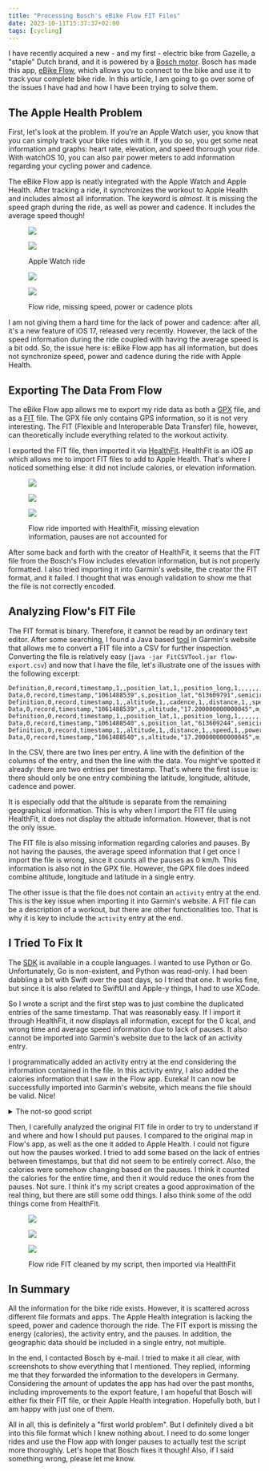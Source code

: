 ```yaml
---
title: "Processing Bosch's eBike Flow FIT Files"
date: 2023-10-11T15:37:37+02:00
tags: [cycling]
---
```


I have recently acquired a new - and my first - electric bike from Gazelle, a "staple" Dutch brand, and it is powered by a [Bosch motor](https://www.bosch-ebike.com/). Bosch has made this app, [eBike Flow](https://www.bosch-ebike.com/en/products/ebike-flow-app), which allows you to connect to the bike and use it to track your complete bike ride. In this article, I am going to go over some of the issues I have had and how I have been trying to solve them.

<!--more-->

## The Apple Health Problem

First, let's look at the problem. If you're an Apple Watch user, you know that you can simply track your bike rides with it. If you do so, you get some neat information and graphs: heart rate, elevation, and speed thorough your ride. With watchOS 10, you can also pair power meters to add information regarding your cycling power and cadence.

The eBike Flow app is neatly integrated with the Apple Watch and Apple Health. After tracking a ride, it synchronizes the workout to Apple Health and includes almost all information. The keyword is *almost*. It is missing the speed graph during the ride, as well as power and cadence. It includes the average speed though!

<div class='fw fg' style='grid-template-columns: repeat(2, 1fr);'>

<figure>
<div class='fg' style='grid-template-columns: repeat(2, 1fr);'>

![](cdn:/2023-10-watch-tracked-ride-01 "")

![](cdn:/2023-10-watch-tracked-ride-02 "")

</div>
<figcaption>Apple Watch ride</figcaption>
</figure>

<figure>
<div class='fg' style='grid-template-columns: repeat(2, 1fr);'>

![](cdn:/2023-10-flow-tracked-ride-01 "")

![](cdn:/2023-10-flow-tracked-ride-02 "")

</div>
<figcaption>Flow ride, missing speed, power or cadence plots</figcaption>
</figure>

</div>

I am not giving them a hard time for the lack of power and cadence: after all, it's a new feature of iOS 17, released very recently. However, the lack of the speed information during the ride coupled with having the average speed is a bit odd. So, the issue here is: eBike Flow app has all information, but does not synchronize speed, power and cadence during the ride with Apple Health.

## Exporting The Data From Flow

The eBike Flow app allows me to export my ride data as both a [GPX](https://en.wikipedia.org/wiki/GPS_Exchange_Format) file, and as a [FIT](https://developer.garmin.com/fit/protocol/) file. The GPX file only contains GPS information, so it is not very interesting. The FIT (Flexible and Interoperable Data Transfer) file, however, can theoretically include everything related to the workout activity.

I exported the FIT file, then imported it via [HealthFit](https://apps.apple.com/us/app/healthfit/id1202650514). HealthFit is an iOS ap which allows me to import FIT files to add to Apple Health. That's where I noticed something else: it did not include calories, or elevation information.

<figure class='fw'>

<div class='fg' style='grid-template-columns: repeat(3, 1fr);'>

![](cdn:/2023-10-flow-via-healthfit-ride-01 "")

![](cdn:/2023-10-flow-via-healthfit-ride-02 "")

![](cdn:/2023-10-flow-via-healthfit-ride-03 "")

</div>

<figcaption>Flow ride imported with HealthFit, missing elevation information, pauses are not accounted for</figcaption>

</figure>

After some back and forth with the creator of HealthFit, it seems that the FIT file from the Bosch's Flow includes elevation information, but is not properly formatted. I also tried importing it into Garmin's website, the creator the FIT format, and it failed. I thought that was enough validation to show me that the file is not correctly encoded.

## Analyzing Flow's FIT File

The FIT format is binary. Therefore, it cannot be read by an ordinary text editor. After some searching, I found a Java based [tool](https://developer.garmin.com/fit/fitcsvtool/) in Garmin's website that allows me to convert a FIT file into a CSV for further inspection. Converting the file is relatively easy (`java -jar FitCSVTool.jar flow-export.csv`) and now that I have the file, let's illustrate one of the issues with the following excerpt:

```csv
Definition,0,record,timestamp,1,,position_lat,1,,position_long,1,,,,,,,,,,,,,,,,,
Data,0,record,timestamp,"1061488539",s,position_lat,"613609791",semicircles,position_long,"65074199",semicircles,,,,,,,,,,,,,,,,
Definition,0,record,timestamp,1,,altitude,1,,cadence,1,,distance,1,,speed,1,,power,1,,,,,,,,
Data,0,record,timestamp,"1061488539",s,altitude,"17.200000000000045",m,cadence,"65",rpm,distance,"2214.0",m,speed,"5.303",m/s,power,"82",watts,enhanced_altitude,"17.200000000000045",m,enhanced_speed,"5.303",m/s,
Definition,0,record,timestamp,1,,position_lat,1,,position_long,1,,,,,,,,,,,,,,,,,
Data,0,record,timestamp,"1061488540",s,position_lat,"613609244",semicircles,position_long,"65074529",semicircles,,,,,,,,,,,,,,,,
Definition,0,record,timestamp,1,,altitude,1,,distance,1,,speed,1,,power,1,,,,,,,,,,,
Data,0,record,timestamp,"1061488540",s,altitude,"17.200000000000045",m,distance,"2220.0",m,speed,"5.286",m/s,power,"82",watts,enhanced_altitude,"17.200000000000045",m,enhanced_speed,"5.286",m/s,,,,
```

In the CSV, there are two lines per entry. A line with the definition of the columns of the entry, and then the line with the data. You might've spotted it already: there are two entries per timestamp. That's where the first issue is: there should only be one entry combining the latitude, longitude, altitude, cadence and power.

It is especially odd that the altitude is separate from the remaining geographical information. This is why when I import the FIT file using HealthFit, it does not display the altitude information. However, that is not the only issue.

The FIT file is also missing information regarding calories and pauses. By not having the pauses, the average speed information that I get once I import the file is wrong, since it counts all the pauses as 0 km/h. This information is also not in the GPX file. However, the GPX file does indeed combine altitude, longitude and latitude in a single entry.

The other issue is that the file does not contain an `activity` entry at the end. This is the key issue when importing it into Garmin's website. A FIT file can be a description of a workout, but there are other functionalities too. That is why it is key to include the `activity` entry at the end.

## I Tried To Fix It

The [SDK](https://developer.garmin.com/fit/download/) is available in a couple languages. I wanted to use Python or Go. Unfortunately, Go is non-existent, and Python was read-only. I had been dabbling a bit with Swift over the past days, so I tried that one. It works fine, but since it is also related to SwiftUI and Apple-y things, I had to use XCode.

So I wrote a script and the first step was to just combine the duplicated entries of the same timestamp. That was reasonably easy. If I import it through HealthFit, it now displays all information, except for the 0 kcal, and wrong time and average speed information due to lack of pauses. It also cannot be imported into Garmin's website due to the lack of an activity entry.

I programmatically added an activity entry at the end considering the information contained in the file. In this activity entry, I also added the calories information that I saw in the Flow app. Eureka! It can now be successfully imported into Garmin's website, which means the file should be valid. Nice!

<details>
  <summary>The not-so good script</summary>

```swift

func convert(input: String, output: String, calories: UInt16) throws {
    let inputMessages = try getMessages(input: input)
    let messages = try cleanMessages(inputMessages, calories: calories)
    let encoder = FITEncoder(version: .V20)

    guard encoder.open(output) else {
        throw ConvertError.runtimeError("cannot open output file")
    }

    for message in messages {
        encoder.write(message)
    }

    if !encoder.close() {
        throw ConvertError.runtimeError("cannot close output file")
    }
}

do {
    try convert(input: input, output: output, calories: calories)
    print("Done!")
} catch {
    print("Unexpected error: \(error).")
}

enum ConvertError: Error {
    case runtimeError(String)
}

class MessageCollector: NSObject, FITMesgDelegate {
    var messages: [FITMessage] = [];
    
    public func onMesg(_ msg: FITMessage) {
        messages.append(msg)
    }
}

func getMessages(input: String) throws -> [FITMessage] {
    let decoder = FITDecoder()
    let listener = MessageCollector()
    decoder.mesgDelegate = listener
    
    guard decoder.checkIntegrity(input) else {
        throw ConvertError.runtimeError("input file is invalid")
    }
    
    guard decoder.decodeFile(input) else {
        throw ConvertError.runtimeError("input file cannot be decoded")
    }
    
    return listener.messages
}

func cleanMessages(_ oldMessages: [FITMessage], calories: UInt16? = nil) throws -> [FITMessage] {
    var messages: [FITMessage] = []

    var recordTimestampToIndex: [Double : Int] = [Double : Int]()
    var firstRecord: FITRecordMesg? = nil;
    var lastRecord: FITRecordMesg? = nil;
    var session: FITSessionMesg? = nil;
    var intervals: TimeInterval = 0;

    for message in oldMessages {
        switch message.getNum() {
        case FITMesgNumRecord:
            
            let currentRecord = FITRecordMesg(message: message)
            let currentTimestamp = currentRecord.getTimestamp().date.timeIntervalSince1970

            if firstRecord == nil {
                // Add first timer event, and store first record.
                messages.append(makeStartTimerEvent(currentRecord.getTimestamp()))
                firstRecord = currentRecord
            }
            
            if let lastRecord {
                let lastTimestamp = lastRecord.getTimestamp().date.timeIntervalSince1970
                if currentTimestamp - lastTimestamp > 5 {
                    intervals += (currentTimestamp - 1) - lastTimestamp
                    messages.append(makeStopTimerEvent(FITDate(date: Date(timeIntervalSince1970: lastTimestamp + 1))))
                    messages.append(makeStartTimerEvent(FITDate(date: Date(timeIntervalSince1970: currentTimestamp - 1))))
                }
            }

            if let i = recordTimestampToIndex[currentTimestamp] {
                let oldRec = FITRecordMesg(message: messages[i])
                messages[i] = mergeRecords(oldRecord: oldRec, newRecord: currentRecord)
                lastRecord = FITRecordMesg(message: messages[i])
            } else {
                recordTimestampToIndex[currentTimestamp] = messages.count
                messages.append(message)
                lastRecord = currentRecord
            }
            break
        case FITMesgNumSession:
            guard session == nil else {
                throw ConvertError.runtimeError("unexpected double session")
            }
            
            guard let firstRecord else {
                throw ConvertError.runtimeError("first record must be defined")
            }
            
            guard let lastRecord else {
                throw ConvertError.runtimeError("last record must be defined")
            }

            let ses = FITSessionMesg(message: message)
            
            ses.setTimestamp(lastRecord.getTimestamp())
            ses.setStartTime(firstRecord.getTimestamp())
            
            let elapsedTime = Float(lastRecord.getTimestamp().date.timeIntervalSince1970 - firstRecord.getTimestamp().date.timeIntervalSince1970)
            let timerTime = elapsedTime - Float(intervals)
            
            ses.setTotalElapsedTime(elapsedTime)
            ses.setTotalTimerTime(timerTime)
            
            if let calories {
                // I think HealthFit does some interpolation to calculate active calories based on FIT file
                // calories, instead of just using the value directly. This is the formula that worked so far.
                ses.setTotalCalories(UInt16(elapsedTime * Float(calories) / timerTime))
            }
            
            ses.setTrigger(FITSessionTriggerActivityEnd)
            ses.setSport(FITSportEBiking)
            ses.setSubSport(FITSubSportGeneric)
            ses.setEventType(FITEventTypeStop)
            
            session = ses
            
            // Add last timer event.
            messages.append(makeStopTimerEvent(lastRecord.getTimestamp()))
            messages.append(ses)
            break
        case FITMesgNumLap:
            // Ignore.
            break
        default:
            messages.append(message)
            break
        }
    }

    guard let session else {
        throw ConvertError.runtimeError("session not defined")
    }
    
    let activity = FITActivityMesg()
    activity.setTimestamp(session.getTimestamp())
    activity.setNumSessions(1)
    activity.setType(FITActivityManual)
    activity.setEvent(FITEventActivity)
    activity.setEventType(FITEventTypeStop)
    activity.setTotalTimerTime(session.getTotalTimerTime())
    messages.append(activity)
    
    return messages
}

func makeStartTimerEvent(_ date: FITDate) -> FITEventMesg {
    let msg = FITEventMesg()
    msg.setTimestamp(date)
    msg.setEvent(FITEventTimer)
    msg.setTimerTrigger(FITTimerTriggerManual)
    msg.setEventType(FITEventTypeStart)
    msg.setEventGroup(0)
    return msg
}

func makeStopTimerEvent(_ date: FITDate) -> FITEventMesg {
    let msg = FITEventMesg()
    msg.setTimestamp(date)
    msg.setEvent(FITEventTimer)
    msg.setTimerTrigger(FITTimerTriggerManual)
    msg.setEventType(FITEventTypeStopAll)
    msg.setEventGroup(0)
    return msg
}

func mergeRecords(oldRecord: FITRecordMesg, newRecord: FITRecordMesg) -> FITMessage {
    if !oldRecord.isPositionLatValid() && newRecord.isPositionLatValid() { oldRecord.setPositionLat(newRecord.getPositionLat()) }
    if !oldRecord.isPositionLongValid() && newRecord.isPositionLongValid() { oldRecord.setPositionLong(newRecord.getPositionLong()) }
    if !oldRecord.isAltitudeValid() && newRecord.isAltitudeValid() { oldRecord.setAltitude(newRecord.getAltitude()) }
    if !oldRecord.isHeartRateValid() && newRecord.isHeartRateValid() { oldRecord.setHeartRate(newRecord.getHeartRate()) }
    if !oldRecord.isCadenceValid() && newRecord.isCadenceValid() { oldRecord.setCadence(newRecord.getCadence()) }
    if !oldRecord.isDistanceValid() && newRecord.isDistanceValid() { oldRecord.setDistance(newRecord.getDistance()) }
    if !oldRecord.isSpeedValid() && newRecord.isSpeedValid() { oldRecord.setSpeed(newRecord.getSpeed()) }
    if !oldRecord.isPowerValid() && newRecord.isPowerValid() { oldRecord.setPower(newRecord.getPower()) }
    // if !rec.isCompressedSpeedDistanceValid() && msg.isCompressedSpeedDistanceValid() { rec.setCompressedSpeedDistance(msg.getCompressedSpeedDistance()) }
    if !oldRecord.isGradeValid() && newRecord.isGradeValid() { oldRecord.setGrade(newRecord.getGrade()) }
    if !oldRecord.isResistanceValid() && newRecord.isResistanceValid() { oldRecord.setResistance(newRecord.getResistance()) }
    if !oldRecord.isTimeFromCourseValid() && newRecord.isTimeFromCourseValid() { oldRecord.setTimeFromCourse(newRecord.getTimeFromCourse()) }
    if !oldRecord.isCycleLengthValid() && newRecord.isCycleLengthValid() { oldRecord.setCycleLength(newRecord.getCycleLength()) }
    if !oldRecord.isTemperatureValid() && newRecord.isTemperatureValid() { oldRecord.setTemperature(newRecord.getTemperature()) }
    // if !rec.isSpeed1sValid() && msg.isSpeed1sValid() { rec.setSpeed1s(msg.getSpeed1s()) }
    if !oldRecord.isCyclesValid() && newRecord.isCyclesValid() { oldRecord.setCycles(newRecord.getCycles()) }
    if !oldRecord.isTotalCyclesValid() && newRecord.isTotalCyclesValid() { oldRecord.setTotalCycles(newRecord.getTotalCycles()) }
    if !oldRecord.isCompressedAccumulatedPowerValid() && newRecord.isCompressedAccumulatedPowerValid() { oldRecord.setCompressedAccumulatedPower(newRecord.getCompressedAccumulatedPower()) }
    if !oldRecord.isAccumulatedPowerValid() && newRecord.isAccumulatedPowerValid() { oldRecord.setAccumulatedPower(newRecord.getAccumulatedPower()) }
    // if !rec.isXValid() && msg.isXValid() { rec.setX(msg.getX()) }
    // TODO: there are other informations that I did not copy, because my file doesn't contain them and it's quite some work.

    if !oldRecord.isEnhancedAltitudeValid() && newRecord.isEnhancedAltitudeValid() { oldRecord.setEnhancedAltitude(newRecord.getEnhancedAltitude()) }
    if !oldRecord.isEnhancedSpeedValid() && newRecord.isEnhancedSpeedValid() { oldRecord.setEnhancedSpeed(newRecord.getEnhancedSpeed()) }
    
    return oldRecord
}
```

</details>

Then, I carefully analyzed the original FIT file in order to try to understand if and where and how I should put pauses. I compared to the original map in Flow's app, as well as the one it added to Apple Health. I could not figure out how the pauses worked. I tried to add some based on the lack of entries between timestamps, but that did not seem to be entirely correct. Also, the calories were somehow changing based on the pauses. I think it counted the calories for the entire time, and then it would reduce the ones from the pauses. Not sure. I think it's my script creates a good approximation of the real thing, but there are still some odd things. I also think some of the odd things come from HealthFit.

<figure class='fw'>

<div class='fg' style='grid-template-columns: repeat(3, 1fr);'>

![](cdn:/2023-10-flow-cleaned-01 "")

![](cdn:/2023-10-flow-cleaned-02 "")

![](cdn:/2023-10-flow-cleaned-03 "")

</div>

<figcaption>Flow ride FIT cleaned by my script, then imported via HealthFit</figcaption>

</figure>

## In Summary

All the information for the bike ride exists. However, it is scattered across different file formats and apps. The Apple Health integration is lacking the speed, power and cadence thorough the ride. The FIT export is missing the energy (calories), the activity entry, and the pauses. In addition, the geographic data should be included in a single entry, not multiple.

In the end, I contacted Bosch by e-mail. I tried to make it all clear, with screenshots to show everything that I mentioned. They replied, informing me that they forwarded the information to the developers in Germany. Considering the amount of updates the app has had over the past months, including improvements to the export feature, I am hopeful that Bosch will either fix their FIT file, or their Apple Health integration. Hopefully both, but I am happy with just one of them.

All in all, this is definitely a "first world problem". But I definitely dived a bit into this file format which I knew nothing about. I need to do some longer rides and use the Flow app with longer pauses to actually test the script more thoroughly. Let's hope that Bosch fixes it though! Also, if I said something wrong, please let me know.
